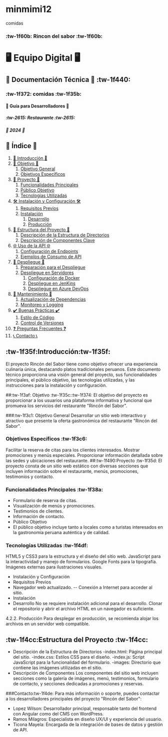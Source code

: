 # minmimi12
comidas

### :tw-1f60b: Rincon del sabor :tw-1f60b:
# 🖥️ Equipo Digital 🖥️

## 📄 Documentación Técnica 📄 :tw-1f440:

###  :tw-1f372: comidas :tw-1f35b:
#### 📄 Guía para Desarrolladores 📄

##### :tw-2615: Restaurante :tw-2615:
##### 📅 2024 📅
## 📑 Índice 📑
1. [📄 Introducción 📄](#📄-introducción-📄)
2. [🎯 Objetivo 🎯](#🎯-objetivo-🎯)
   1. [Objetivo General](#objetivo-general)
   2. [Objetivos Específicos](#objetivos-específicos)
3. [🚀 Proyecto 🚀](#🚀-proyecto-🚀)
   1. [Funcionalidades Principales](#funcionalidades-principales)
   2. [Público Objetivo](#público-objetivo)
   3. [Tecnologías Utilizadas](#tecnologías-utilizadas)
4. [🛠️ Instalación y Configuración 🛠️](#🛠️-instalación-y-configuración-🛠️)
   1. [Requisitos Previos](#requisitos-previos)
   2. [Instalación](#instalación)
      1. [Desarrollo](#desarrollo)
      2. [Producción](#producción)
5. [📂 Estructura del Proyecto 📂](#📂-estructura-del-proyecto-📂)
   1. [Descripción de la Estructura de Directorios](#descripción-de-la-estructura-de-directorios)
   2. [Descripción de Componentes Clave](#descripción-de-componentes-clave)
6. [🌐 Uso de la API 🌐](#🌐-uso-de-la-api-🌐)
   1. [Configuración de Endpoints](#configuración-de-endpoints)
   2. [Ejemplos de Consumo de API](#ejemplos-de-consumo-de-api)
7. [🚀 Despliegue 🚀](#🚀-despliegue-🚀)
   1. [Preparación para el Despliegue](#preparación-para-el-despliegue)
   2. [Despliegue en Servidores](#despliegue-en-servidores)
      1. [Configuración de Docker](#configuración-de-docker)
      2. [Despliegue en JenKins](#despliegue-en-jenkins)
      3. [Despliegue en Azure DevOps](#despliegue-en-azure-devops)
8. [🔧 Mantenimiento 🔧](#🔧-mantenimiento-🔧)
   1. [Actualización de Dependencias](#actualización-de-dependencias)
   2. [Monitoreo y Logging](#monitoreo-y-logging)
9. [✔️ Buenas Prácticas ✔️](#✔️-buenas-prácticas-✔️)
   1. [Estilo de Código](#estilo-de-código)
   2. [Control de Versiones](#control-de-versiones)
10. [❓ Preguntas Frecuentes ❓](#❓-preguntas-frecuentes-❓)
11. [📞 Contacto 📞](#📞-contacto-📞)

## :tw-1f35f:Introducción:tw-1f35f:
El proyecto Rincón del Sabor tiene como objetivo ofrecer una experiencia culinaria única, destacando platos tradicionales peruanos. Este documento técnico proporciona una visión general del proyecto, sus funcionalidades principales, el público objetivo, las tecnologías utilizadas, y las instrucciones para la instalación y configuración.

##:tw-1f3af: Objetivo :tw-1f35c::tw-1f374:
El objetivo del proyecto es proporcionar a los usuarios una plataforma informativa y funcional que promueva los servicios del restaurante "Rincón del Sabor".

###:tw-1f3c1: Objetivo General
Desarrollar un sitio web interactivo y atractivo que presente la oferta gastronómica del restaurante "Rincón del Sabor".

### Objetivos Específicos :tw-1f3c6:
Facilitar la reserva de citas para los clientes interesados.
Mostrar promociones y menús especiales.
Proporcionar información detallada sobre las sedes y ubicaciones del restaurante.
##:tw-1f490:Proyecto :tw-1f35d:
El proyecto consta de un sitio web estático con diversas secciones que incluyen información sobre el restaurante, menús, promociones, testimonios y contacto.

### Funcionalidades Principales :tw-1f38a:
- Formulario de reserva de citas.
- Visualización de menús y promociones.
- Testimonios de clientes.
- Información de contacto.
- Público Objetivo
- El público objetivo incluye tanto a locales como a turistas interesados en la gastronomía peruana auténtica y de calidad.

### Tecnologías Utilizadas :tw-1f4df:
HTML5 y CSS3 para la estructura y el diseño del sitio web.
JavaScript para la interactividad y manejo de formularios.
Google Fonts para la tipografía.
Imágenes externas para ilustraciones visuales.
- Instalación y Configuración
-  Requisitos Previos
- Navegador web actualizado.
--  Conexión a Internet para acceder al sitio.
- Instalación
-  Desarrollo
No se requiere instalación adicional para el desarrollo. Clonar el repositorio y abrir el archivo HTML en un navegador es suficiente.

4.2.2. Producción
Para desplegar en producción, se recomienda alojar los archivos en un servidor web compatible.

## :tw-1f4cc:Estructura del Proyecto :tw-1f4cc:
- Descripción de la Estructura de Directorios
-index.html: Página principal del sitio.
-index.css: Estilos CSS para el diseño.
-index.js: Script JavaScript para la funcionalidad del formulario.
-images: Directorio que contiene las imágenes utilizadas en el sitio.
-  Descripción de Componentes
Los componentes del sitio web incluyen secciones como la galería de imágenes, menú, testimonios, formulario de contacto, y secciones dedicadas a promociones y reservas.

###Contacto:tw-1f4de:
Para más información o soporte, puedes contactar a los desarrolladores principales del proyecto "Rincón del Sabor":

- Lopez Wilson: Desarrollador principal, responsable tanto del frontend con Angular como del CMS con WordPress.
- Ramos Milagros: Especialista en diseño UX/UI y experiencia del usuario.
- Ticona Mayela: Encargada de la integración de bases de datos y gestión de API.
